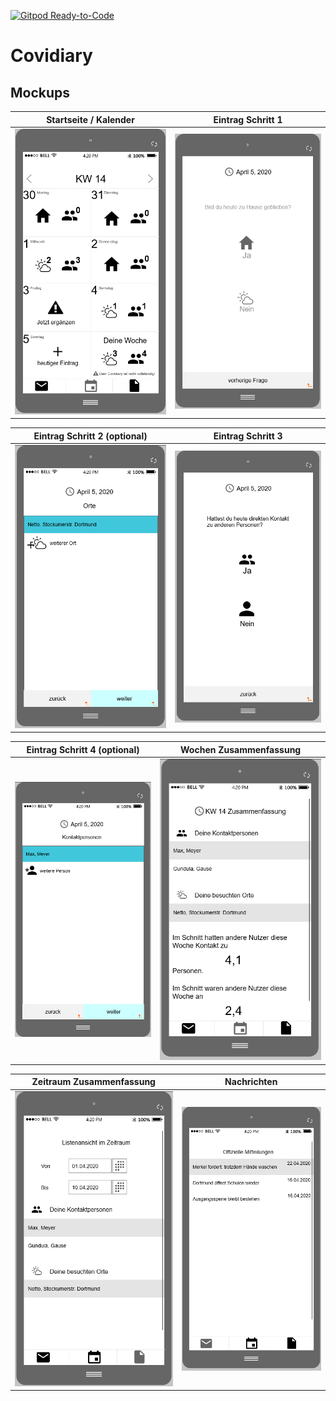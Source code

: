 [![Gitpod Ready-to-Code](https://img.shields.io/badge/Gitpod-Ready--to--Code-blue?logo=gitpod)](https://gitpod.io/#https://github.com/JannickFaber/covidiary) 

# Covidiary

## Mockups

| Startseite / Kalender | Eintrag Schritt 1 |
| --- | --- |
| ![Startseite](./mockUps/covidiary-calender.PNG) | ![Eintrag](./mockUps/eintrag.PNG) |

| Eintrag Schritt 2 (optional) | Eintrag Schritt 3 |
| --- | --- |
| ![Orte](./mockUps/orte.PNG) | ![Personen](./mockUps/people.PNG) |

| Eintrag Schritt 4 (optional) | Wochen Zusammenfassung |
| --- | --- |
| ![Personen-Eintrag](./mockUps/people-entry.PNG) | ![Woche](./mockUps/weekly.PNG) |

| Zeitraum Zusammenfassung | Nachrichten |
| --- | --- |
| ![Zeitraum](./mockUps/period.PNG) | ![Nachrichten](./mockUps/news.PNG) |

